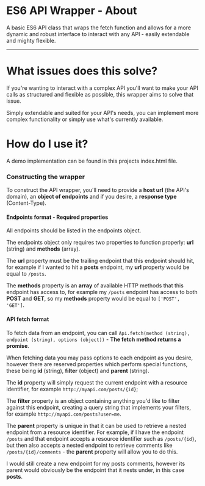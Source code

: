 # ES6 API Wrapper - About
A basic ES6 API class that wraps the fetch function and allows for a more dynamic and robust interface to interact with any API - easily extendable and mighty flexible.

---

# What issues does this solve?
If you're wanting to interact with a complex API you'll want to make your API calls as structured and flexible as possible, this wrapper aims to solve that issue.

Simply extendable and suited for your API's needs, you can implement more complex functionality or simply use what's currently available.

# How do I use it?
A demo implementation can be found in this projects index.html file.

### Constructing the wrapper
To construct the API wrapper, you'll need to provide a __host url__ (the API's domain), an __object of endpoints__ and if you desire, a __response type__ (Content-Type).

#### Endpoints format - Required properties
All endpoints should be listed in the endpoints object.

The endpoints object only requires two properties to function properly: __url__ (string) and __methods__ (array).

The __url__ property must be the trailing endpoint that this endpoint should hit, for example if I wanted to hit a __posts__ endpoint, my __url__ property would be equal to `/posts`.

The __methods__ property is an __array__ of available HTTP methods that this endpoint has access to, for example my `/posts` endpoint has access to both __POST__ and __GET__, so my __methods__ property would be equal to `['POST', 'GET']`.

#### API fetch format
To fetch data from an endpoint, you can call `Api.fetch(method (string), endpoint (string), options (object))` - __The fetch method returns a promise__.

When fetching data you may pass options to each endpoint as you desire, however there are reserved properties which perform special functions, these being __id__ (string), __filter__ (object) and __parent__ (string).

The __id__ property will simply request the current endpoint with a resource identifier, for example `http://myapi.com/posts/{id}`;

The __filter__ property is an object containing anything you'd like to filter against this endpoint, creating a query string that implements your filters, for example `http://myapi.com/posts?user=me`.

The __parent__ property is unique in that it can be used to retrieve a nested endpoint from a resource identifier. For example, if I have the endpoint `/posts` and that endpoint accepts a resource identifier such as `/posts/{id}`, but then also accepts a nested endpoint to retrieve comments like `/posts/{id}/comments` - the __parent__ property will allow you to do this.

I would still create a new endpoint for my posts comments, however its parent would obviously be the endpoint that it nests under, in this case __posts__.
